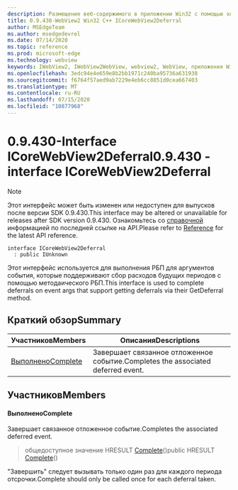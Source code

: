 ```yaml
---
description: Размещение веб-содержимого в приложении Win32 с помощью элемента управления Microsoft Edge WebView2
title: 0.9.430-WebView2 Win32 C++ ICoreWebView2Deferral
author: MSEdgeTeam
ms.author: msedgedevrel
ms.date: 07/14/2020
ms.topic: reference
ms.prod: microsoft-edge
ms.technology: webview
keywords: IWebView2, IWebView2WebView, webview2, WebView, приложения Win32, Win32, EDGE, ICoreWebView2, ICoreWebView2Host, элемент управления "веб-браузер", HTML Edge
ms.openlocfilehash: 3edc94e4e659e8b2bb1971c240ba95736a631938
ms.sourcegitcommit: f6764f57aed9ab7229e4eb6cc8851d0cea667403
ms.translationtype: MT
ms.contentlocale: ru-RU
ms.lasthandoff: 07/15/2020
ms.locfileid: "10877968"
---
```

# <span data-ttu-id="510fa-104">0.9.430-Interface ICoreWebView2Deferral</span><span class="sxs-lookup"><span data-stu-id="510fa-104">0.9.430 - interface ICoreWebView2Deferral</span></span> 

> [!NOTE]
> <span data-ttu-id="510fa-105">Этот интерфейс может быть изменен или недоступен для выпусков после версии SDK 0.9.430.</span><span class="sxs-lookup"><span data-stu-id="510fa-105">This interface may be altered or unavailable for releases after SDK version 0.9.430.</span></span> <span data-ttu-id="510fa-106">Ознакомьтесь со [справочной](../../../webview2-api-reference.md) информацией по последней ссылке на API.</span><span class="sxs-lookup"><span data-stu-id="510fa-106">Please refer to [Reference](../../../webview2-api-reference.md) for the latest API reference.</span></span>

```
interface ICoreWebView2Deferral
  : public IUnknown
```

<span data-ttu-id="510fa-107">Этот интерфейс используется для выполнения РБП для аргументов события, которые поддерживают сбор расходов будущих периодов с помощью методаического РБП.</span><span class="sxs-lookup"><span data-stu-id="510fa-107">This interface is used to complete deferrals on event args that support getting deferrals via their GetDeferral method.</span></span>

## <span data-ttu-id="510fa-108">Краткий обзор</span><span class="sxs-lookup"><span data-stu-id="510fa-108">Summary</span></span>

 <span data-ttu-id="510fa-109">Участников</span><span class="sxs-lookup"><span data-stu-id="510fa-109">Members</span></span>                        | <span data-ttu-id="510fa-110">Описания</span><span class="sxs-lookup"><span data-stu-id="510fa-110">Descriptions</span></span>
--------------------------------|---------------------------------------------
[<span data-ttu-id="510fa-111">Выполнено</span><span class="sxs-lookup"><span data-stu-id="510fa-111">Complete</span></span>](#complete) | <span data-ttu-id="510fa-112">Завершает связанное отложенное событие.</span><span class="sxs-lookup"><span data-stu-id="510fa-112">Completes the associated deferred event.</span></span>

## <span data-ttu-id="510fa-113">Участников</span><span class="sxs-lookup"><span data-stu-id="510fa-113">Members</span></span>

#### <span data-ttu-id="510fa-114">Выполнено</span><span class="sxs-lookup"><span data-stu-id="510fa-114">Complete</span></span> 

<span data-ttu-id="510fa-115">Завершает связанное отложенное событие.</span><span class="sxs-lookup"><span data-stu-id="510fa-115">Completes the associated deferred event.</span></span>

> <span data-ttu-id="510fa-116">общедоступное значение HRESULT [Complete](#complete)()</span><span class="sxs-lookup"><span data-stu-id="510fa-116">public HRESULT [Complete](#complete)()</span></span>

<span data-ttu-id="510fa-117">"Завершить" следует вызывать только один раз для каждого периода отсрочки.</span><span class="sxs-lookup"><span data-stu-id="510fa-117">Complete should only be called once for each deferral taken.</span></span>

